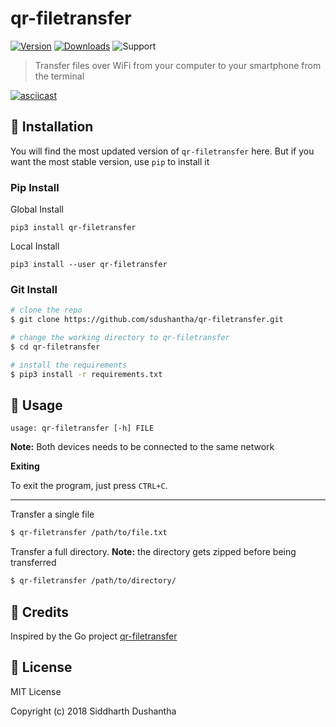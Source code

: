 # qr-filetransfer


[![Version](https://img.shields.io/badge/release-v1.2-blue.svg)](https://pypi.org/project/qr-filetransfer/)
[![Downloads](https://pepy.tech/badge/qr-filetransfer)](https://pepy.tech/project/qr-filetransfer)
![Support](https://img.shields.io/badge/support-Linux%20|%20Macos%20|%20Windows%20-blue.svg)

> Transfer files over WiFi from your computer to your smartphone from the terminal

[![asciicast](https://asciinema.org/a/173861.png)](https://asciinema.org/a/173861)

## 💾 Installation

You will find the most updated version of ```qr-filetransfer``` here. But if you want the most stable version, use ```pip``` to install it

### Pip Install

Global Install

```pip3 install qr-filetransfer```

Local Install

```pip3 install --user qr-filetransfer```

### Git Install

```bash
# clone the repo
$ git clone https://github.com/sdushantha/qr-filetransfer.git

# change the working directory to qr-filetransfer
$ cd qr-filetransfer

# install the requirements
$ pip3 install -r requirements.txt
```


## 🔨 Usage
```
usage: qr-filetransfer [-h] FILE
```

**Note:** Both devices needs to be connected to the same network

**Exiting**

To exit the program, just press ```CTRL+C```.

---

Transfer a single file
```bash
$ qr-filetransfer /path/to/file.txt
```


Transfer a full directory. **Note:** the directory gets zipped before being transferred
```bash
$ qr-filetransfer /path/to/directory/
```

## 🌟 Credits
Inspired by the Go project [qr-filetransfer](https://github.com/claudiodangelis/qr-filetransfer)

## 📜 License
MIT License

Copyright (c) 2018 Siddharth Dushantha

